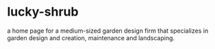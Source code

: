 # lucky-shrub
a home page for a medium-sized garden design firm that specializes in garden design and creation, maintenance and landscaping.

